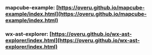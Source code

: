 ### mapcube-example: [https://overu.github.io/mapcube-example/index.html](https://overu.github.io/mapcube-example/index.html)
### wx-ast-explorer: [https://overu.github.io/wx-ast-explorer/index.html](https://overu.github.io/wx-ast-explorer/index.html)